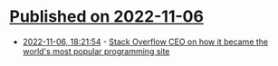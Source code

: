 # [Published on 2022-11-06](index.md)

* [2022-11-06, 18:21:54](https://lobste.rs/s/ik7ahj/stack_overflow_ceo_on_how_it_became_world_s) - [Stack Overflow CEO on how it became the world's most popular programming site](https://www.zdnet.com/article/stack-overflow-ceo-on-how-it-became-the-worlds-most-popular-programming-site/)
